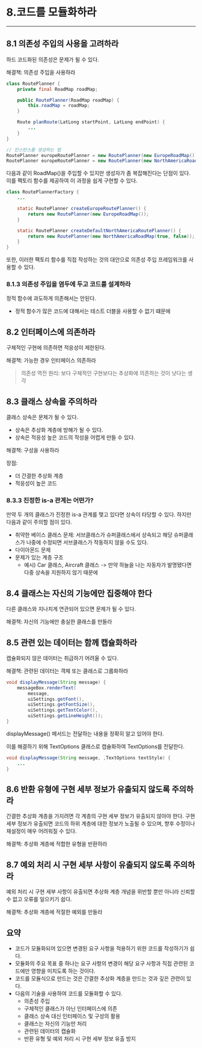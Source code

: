 # 8.코드를 모듈화하라

---

## 8.1 의존성 주입의 사용을 고려하라
하드 코드화된 의존성은 문제가 될 수 있다.

해결책: 의존성 주입을 사용하라

```java
class RoutePlanner {
    private final RoadMap roadMap;

    public RoutePlanner(RoadMap roadMap) {
        this.roadMap = roadMap;
    }

    Route planRoute(LatLong startPoint, LatLong endPoint) {
        ...
    }
}

// 인스턴스를 생성하는 법
RoutePlanner europeRoutePlanner = new RoutePlanner(new EuropeRoadMap());
RoutePlanner europeRoutePlanner = new RoutePlanner(new NorthAmericaRoadMap(true, false));
```

다음과 같이 RoadMap()을 주입할 수 있지만 생성자가 좀 복잡해진다는 단점이 있다.
이를 팩토리 함수를 제공하여 이 과정을 쉽게 구현할 수 있다.

```java
class RoutePlannerFactory {
    ...

    static RoutePlanner createEuropeRoutePlanner() {
        return new RoutePlanner(new EuropeRoadMap());
    }

    static RoutePlanner createDefaultNorthAmericaRoutePlanner() {
        return new RoutePlanner(new NorthAmericaRoadMap(true, false));
    }
}
```

또한, 이러한 팩토리 함수를 직접 작성하는 것의 대안으로 의존성 주입 프레임워크를 사용할 수 있다.

### 8.1.3 의존성 주입을 염두에 두고 코드를 설계하라
정적 함수에 과도하게 의존해서는 안된다.
- 정적 함수가 많은 코드에 대해서는 테스트 더블을 사용할 수 없기 떄문에

## 8.2 인터페이스에 의존하라
구체적인 구현에 의존하면 적응성이 제한된다.

해결책: 가능한 경우 인터페이스 의존하라 

>의존성 역전 원리: 보다 구체적인 구현보다는 추상화에 의존하는 것이 낫다는 생각

## 8.3 클래스 상속을 주의하라
클래스 상속은 문제가 될 수 있다.
- 상속은 추상화 계층에 방해가 될 수 있다.
- 상속은 적응성 높은 코드의 작성을 어렵게 만들 수 있다.

해결책: 구성을 사용하라 

장점:
- 더 간결한 추상화 계층
- 적응성이 높은 코드 

### 8.3.3 진정한 is-a 관계는 어떤가?
만약 두 개의 클래스가 진정한 is-a 관계를 맺고 있다면 상속이 타당할 수 있다.
하지만 다음과 같이 주의할 점이 있다.
- 취약한 베이스 클래스 문제: 서브클래스가 슈퍼클래스에서 상속되고 해당 슈퍼클래스가 나중에 수정되면 서브클래스가 작동하지 않을 수도 있다.
- 다이아몬드 문제
- 문제가 있는 계층 구조
  - 예시) Car 클래스, Aircraft 클래스 -> 만약 하늘을 나는 자동차가 발명됐다면 다중 상속을 지원하지 않기 때문에 

## 8.4 클래스는 자신의 기능에만 집중해야 한다
다른 클래스와 지나치게 연관되어 있으면 문제가 될 수 있다.

해결책: 자신의 기능에만 충실한 클래스를 만들라 

## 8.5 관련 있는 데이터는 함께 캡슐화하라 
캡슐화되지 않은 데이터는 취급하기 어려울 수 있다.

해결책: 관련된 데이터는 객체 또는 클래스로 그룹화하라

```java
void displayMessage(String message) {
    messageBox.renderText(
        message,
        uiSettings.getFont(),
        uiSettings.getFontSize(),
        uiSettings.getTextColor(),
        uiSettings.getLineHeight());       
}
```
displayMessage() 메서드는 전달하는 내용을 정확히 알고 있어야 한다.

이를 해결하기 위해 TextOptions 클래스로 캡슐화하여 TextOptions를 전달한다.
```java
void displayMessage(String message, ,TextOptions textStyle) {
    ...      
}
```

## 8.6 반환 유형에 구현 세부 정보가 유출되지 않도록 주의하라
간결한 추상화 계층을 가지려면 각 계층의 구현 세부 정보가 유출되지 않아야 한다.
구현 세부 정보가 유출되면 코드의 하위 계층에 대한 정보가 노출될 수 있으며, 향후 수정이나 재설정이 매우 어려워질 수 있다.

해결책: 추상화 계층에 적합한 유형을 반환하라 

## 8.7 예외 처리 시 구현 세부 사항이 유출되지 않도록 주의하라
예외 처리 시 구현 세부 사항이 유출되면 추상화 계층 개념을 위반할 뿐만 아니라 신뢰할 수 없고 오류를 일으키기 쉽다.

해결책: 추상화 계층에 적절한 예외를 만들라 

## 요약
- 코드가 모듈화되어 있으면 변경된 요구 사항을 적용하기 위한 코드를 작성하기가 쉽다.
- 모듈화의 주요 목표 중 하나는 요구 사항의 변경이 해당 요구 사항과 직접 관련된 코드에만 영향을 미치도록 하는 것이다.
- 코드를 모듈식으로 만드는 것은 간결한 추상화 계층을 만드는 것과 깊은 관련이 있다.
- 다음의 기술을 사용하여 코드를 모듈화할 수 있다.
  - 의존성 주입
  - 구체적인 클래스가 아닌 인터페이스에 의존
  - 클래스 상속 대신 인터페이스 및 구성의 활용
  - 클래스는 자신의 기능만 처리
  - 관련된 데이터의 캡슐화
  - 반환 유형 및 예외 처리 시 구현 세부 정보 유출 방지
